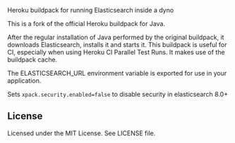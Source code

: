 Heroku buildpack for running Elasticsearch inside a dyno

This is a fork of the official Heroku buildpack for Java.

After the regular installation of Java performed by the original buildpack, it downloads Elasticsearch, installs it and starts it. This buildpack is useful for CI, especially when using Heroku CI Parallel Test Runs. It makes use of the buildpack cache.

The ELASTICSEARCH_URL environment variable is exported for use in your application.

Sets `xpack.security.enabled=false` to disable security in elasticsearch 8.0+

License
-------

Licensed under the MIT License. See LICENSE file.
